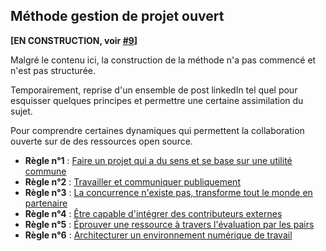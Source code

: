 ## Méthode gestion de projet ouvert

**[EN CONSTRUCTION, voir [#9](https://github.com/AbcSxyZ/Open-Models/issues/9)]**

Malgré le contenu ici, la construction de la méthode n'a pas commencé et n'est pas structurée.

Temporairement, reprise d'un ensemble de post linkedIn tel quel pour esquisser quelques principes et permettre une certaine assimilation du sujet.

Pour comprendre certaines dynamiques qui permettent la collaboration ouverte sur de des ressources open source.

- **Règle n°1** : [Faire un projet qui a du sens et se base sur une utilité commune](/contenu/methode/regle-1.md)
- **Règle n°2** : [Travailler et communiquer publiquement](/contenu/methode/regle-2.md)
- **Règle n°3** : [La concurrence n'existe pas, transforme tout le monde en partenaire](/contenu/methode/regle-3.md)
- **Règle n°4** : [Être capable d'intégrer des contributeurs externes](/contenu/methode/regle-4.md)
- **Règle n°5** : [Éprouver une ressource à travers l'évaluation par les pairs](/contenu/methode/regle-5.md)
- **Règle n°6** : [Architecturer un environnement numérique de travail](/contenu/methode/regle-6.md)
